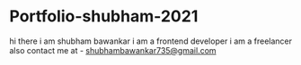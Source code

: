 # Portfolio-shubham-2021
hi there i am shubham bawankar 
i am a frontend developer
i am a freelancer also
contact me at - shubhambawankar735@gmail.com
